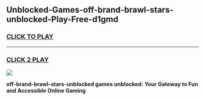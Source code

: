 
## Unblocked-Games-off-brand-brawl-stars-unblocked-Play-Free-d1gmd
<h3>
<a href="https://premium76.site?title=off-brand-brawl-stars-unblocked&ref=23A">CLICK TO PLAY</a></h3>
<hr>

<h3>
<a href="https://premium76.site?title=off-brand-brawl-stars-unblocked&ref=23A">CLICK 2 PLAY</a>
  
</h3>

<a href="https://premium76.site?title=off-brand-brawl-stars-unblocked&ref=23A"><img src="https://clearcache.store/games.png"></a>


**off-brand-brawl-stars-unblocked games unblocked: Your Gateway to Fun and Accessible Online Gaming**
